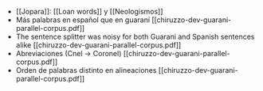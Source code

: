 - [[Jopara]]: [[Loan words]] y [[Neologismos]]
- Más palabras en español que en guaraní [[chiruzzo-dev-guarani-parallel-corpus.pdf]]
- The sentence splitter was noisy for both Guarani and Spanish sentences alike [[chiruzzo-dev-guarani-parallel-corpus.pdf]]
- Abreviaciones (Cnel -> Coronel) [[chiruzzo-dev-guarani-parallel-corpus.pdf]]
- Orden de palabras distinto en alineaciones [[chiruzzo-dev-guarani-parallel-corpus.pdf]]
